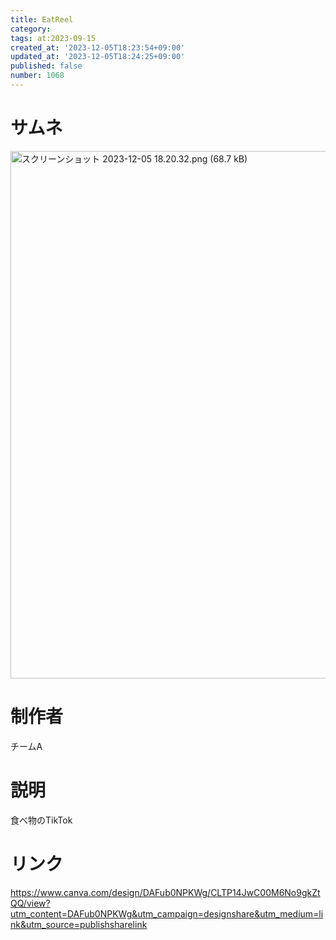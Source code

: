 ```yaml
---
title: EatReel
category:
tags: at:2023-09-15
created_at: '2023-12-05T18:23:54+09:00'
updated_at: '2023-12-05T18:24:25+09:00'
published: false
number: 1068
---
```


# サムネ
<img width="844" alt="スクリーンショット 2023-12-05 18.20.32.png (68.7 kB)" src="/img/markdown/1068/98d34e63-74de-43c6-848b-87daa7ced9a9.png">

# 制作者
チームA

# 説明
食べ物のTikTok

# リンク
https://www.canva.com/design/DAFub0NPKWg/CLTP14JwC00M6No9gkZtQQ/view?utm_content=DAFub0NPKWg&utm_campaign=designshare&utm_medium=link&utm_source=publishsharelink
